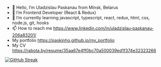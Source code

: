 - 👋 Hello, I’m Uladzislau Paskanau from Minsk, Belarus
- 👀 I’m Frontend Developer (React & Redux)
- 🌱 I’m currently learning javascript, typescript, react, redux, html, css, node.js, git, hooks
- 📫 How to reach me https://www.linkedin.com/in/uladzislau-paskanau-206a83201/
- My portfolio https://paskinho.github.io/my_portfolio
- My CV https://rabota.by/resume/35aa67e4ff0bc70a500039ed1f374e32323266

[![GitHub Streak](https://streak-stats.demolab.com/?user=Paskinho)](https://git.io/streak-stats)

<!---
Paskinho/Paskinho is a ✨ special ✨ repository because its `README.md` (this file) appears on your GitHub profile.
You can click the Preview link to take a look at your changes.
--->
